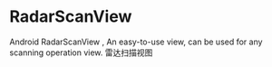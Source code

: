 # RadarScanView
Android RadarScanView , An easy-to-use view, can be used for any scanning operation view.  雷达扫描视图
